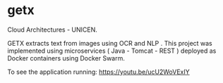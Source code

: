 # getx

Cloud Architectures - UNICEN.

GETX extracts text from images using OCR and NLP . This project was implemented using microservices ( Java - Tomcat - REST ) deployed as Docker containers  using Docker Swarm.


To see the application running: https://youtu.be/ucU2WoVExIY
